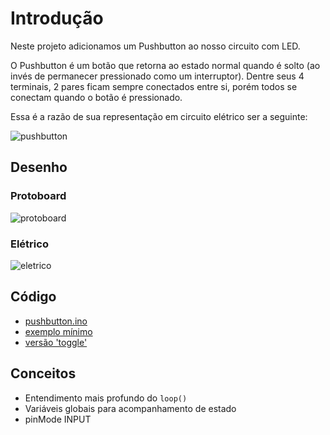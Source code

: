 # Introdução

Neste projeto adicionamos um Pushbutton ao nosso circuito com LED.

O Pushbutton é um botão que retorna ao estado normal quando é solto (ao invés de permanecer pressionado como um interruptor).
Dentre seus 4 terminais, 2 pares ficam sempre conectados entre si, porém todos se conectam quando o botão é pressionado.

Essa é a razão de sua representação em circuito elétrico ser a seguinte:

![pushbutton](https://github.com/senai-sp/iot-exercicios/raw/master/02-pushbutton/pushbutton.png)

## Desenho

### Protoboard

![protoboard](https://github.com/senai-sp/iot-exercicios/raw/master/02-pushbutton/sketch.png)

### Elétrico

![eletrico](https://github.com/senai-sp/iot-exercicios/raw/master/02-pushbutton/sketch_schem.png)

## Código

- [pushbutton.ino](https://github.com/senai-sp/iot-exercicios/blob/master/02-pushbutton/pushbutton.ino)
- [exemplo mínimo](https://github.com/senai-sp/iot-exercicios/blob/master/02-pushbutton/pushbutton-minimo.ino)
- [versão 'toggle'](https://github.com/senai-sp/iot-exercicios/blob/master/02-pushbutton/pushbutton-toggle.ino)

## Conceitos

- Entendimento mais profundo do `loop()`
- Variáveis globais para acompanhamento de estado
- pinMode INPUT